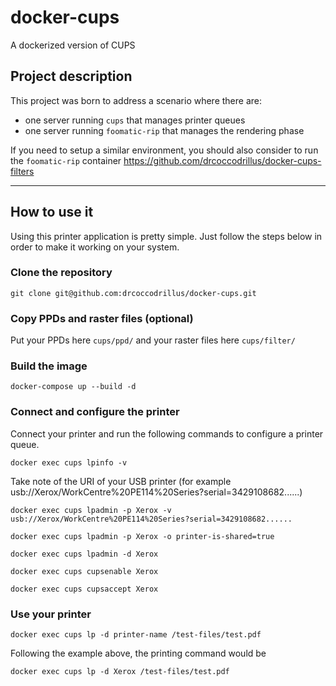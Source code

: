 # docker-cups

A dockerized version of CUPS

## Project description

This project was born to address a scenario where there are:

- one server running `cups` that manages printer queues
- one server running `foomatic-rip` that manages the rendering phase

If you need to setup a similar environment, you should also consider to run the `foomatic-rip` container https://github.com/drcoccodrillus/docker-cups-filters

***

## How to use it

Using this printer application is pretty simple. Just follow the steps below in order to make it working on your system.

### Clone the repository

`git clone git@github.com:drcoccodrillus/docker-cups.git`

### Copy PPDs and raster files (optional)

Put your PPDs here `cups/ppd/` and your raster files here `cups/filter/`

### Build the image

`docker-compose up --build -d`

### Connect and configure the printer

Connect your printer and run the following commands to configure a printer queue.

`docker exec cups lpinfo -v`

Take note of the URI of your USB printer (for example usb://Xerox/WorkCentre%20PE114%20Series?serial=3429108682......)

`docker exec cups lpadmin -p Xerox -v usb://Xerox/WorkCentre%20PE114%20Series?serial=3429108682......`

`docker exec cups lpadmin -p Xerox -o printer-is-shared=true`

`docker exec cups lpadmin -d Xerox`

`docker exec cups cupsenable Xerox`

`docker exec cups cupsaccept Xerox`

### Use your printer

`docker exec cups lp -d printer-name /test-files/test.pdf`

Following the example above, the printing command would be

`docker exec cups lp -d Xerox /test-files/test.pdf`
